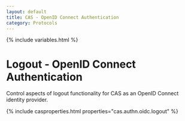 ```yaml
---
layout: default
title: CAS - OpenID Connect Authentication
category: Protocols
---
```

{% include variables.html %}

# Logout - OpenID Connect Authentication
          
Control aspects of logout functionality for CAS as an OpenID Connect identity provider.

{% include casproperties.html properties="cas.authn.oidc.logout" %}
